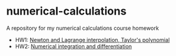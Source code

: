# numerical-calculations
A repository for my numerical calculations course homework 
* HW1: [Newton and Lagrange interpolation, Taylor's polynomial](https://github.com/NegarAskari/numerical-calculations/blob/main/hw1/README.md)
* HW2: [Numerical integration and differentiation](https://github.com/NegarAskari/numerical-calculations/blob/main/hw2/README.md)
